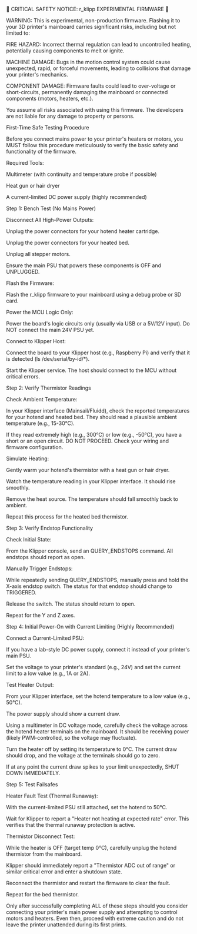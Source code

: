 <!-- File path: SAFETY_NOTICE.md -->

🚨 CRITICAL SAFETY NOTICE: r_klipp EXPERIMENTAL FIRMWARE 🚨

WARNING: This is experimental, non-production firmware. Flashing it to your 3D printer's mainboard carries significant risks, including but not limited to:

FIRE HAZARD: Incorrect thermal regulation can lead to uncontrolled heating, potentially causing components to melt or ignite.

MACHINE DAMAGE: Bugs in the motion control system could cause unexpected, rapid, or forceful movements, leading to collisions that damage your printer's mechanics.

COMPONENT DAMAGE: Firmware faults could lead to over-voltage or short-circuits, permanently damaging the mainboard or connected components (motors, heaters, etc.).

You assume all risks associated with using this firmware. The developers are not liable for any damage to property or persons.

First-Time Safe Testing Procedure

Before you connect mains power to your printer's heaters or motors, you MUST follow this procedure meticulously to verify the basic safety and functionality of the firmware.

Required Tools:

Multimeter (with continuity and temperature probe if possible)

Heat gun or hair dryer

A current-limited DC power supply (highly recommended)

Step 1: Bench Test (No Mains Power)

Disconnect All High-Power Outputs:

Unplug the power connectors for your hotend heater cartridge.

Unplug the power connectors for your heated bed.

Unplug all stepper motors.

Ensure the main PSU that powers these components is OFF and UNPLUGGED.

Flash the Firmware:

Flash the r_klipp firmware to your mainboard using a debug probe or SD card.

Power the MCU Logic Only:

Power the board's logic circuits only (usually via USB or a 5V/12V input). Do NOT connect the main 24V PSU yet.

Connect to Klipper Host:

Connect the board to your Klipper host (e.g., Raspberry Pi) and verify that it is detected (ls /dev/serial/by-id/*).

Start the Klipper service. The host should connect to the MCU without critical errors.

Step 2: Verify Thermistor Readings

Check Ambient Temperature:

In your Klipper interface (Mainsail/Fluidd), check the reported temperatures for your hotend and heated bed. They should read a plausible ambient temperature (e.g., 15-30°C).

If they read extremely high (e.g., 300°C) or low (e.g., -50°C), you have a short or an open circuit. DO NOT PROCEED. Check your wiring and firmware configuration.

Simulate Heating:

Gently warm your hotend's thermistor with a heat gun or hair dryer.

Watch the temperature reading in your Klipper interface. It should rise smoothly.

Remove the heat source. The temperature should fall smoothly back to ambient.

Repeat this process for the heated bed thermistor.

Step 3: Verify Endstop Functionality

Check Initial State:

From the Klipper console, send an QUERY_ENDSTOPS command. All endstops should report as open.

Manually Trigger Endstops:

While repeatedly sending QUERY_ENDSTOPS, manually press and hold the X-axis endstop switch. The status for that endstop should change to TRIGGERED.

Release the switch. The status should return to open.

Repeat for the Y and Z axes.

Step 4: Initial Power-On with Current Limiting (Highly Recommended)

Connect a Current-Limited PSU:

If you have a lab-style DC power supply, connect it instead of your printer's main PSU.

Set the voltage to your printer's standard (e.g., 24V) and set the current limit to a low value (e.g., 1A or 2A).

Test Heater Output:

From your Klipper interface, set the hotend temperature to a low value (e.g., 50°C).

The power supply should show a current draw.

Using a multimeter in DC voltage mode, carefully check the voltage across the hotend heater terminals on the mainboard. It should be receiving power (likely PWM-controlled, so the voltage may fluctuate).

Turn the heater off by setting its temperature to 0°C. The current draw should drop, and the voltage at the terminals should go to zero.

If at any point the current draw spikes to your limit unexpectedly, SHUT DOWN IMMEDIATELY.

Step 5: Test Failsafes

Heater Fault Test (Thermal Runaway):

With the current-limited PSU still attached, set the hotend to 50°C.

Wait for Klipper to report a "Heater not heating at expected rate" error. This verifies that the thermal runaway protection is active.

Thermistor Disconnect Test:

While the heater is OFF (target temp 0°C), carefully unplug the hotend thermistor from the mainboard.

Klipper should immediately report a "Thermistor ADC out of range" or similar critical error and enter a shutdown state.

Reconnect the thermistor and restart the firmware to clear the fault.

Repeat for the bed thermistor.

Only after successfully completing ALL of these steps should you consider connecting your printer's main power supply and attempting to control motors and heaters. Even then, proceed with extreme caution and do not leave the printer unattended during its first prints.